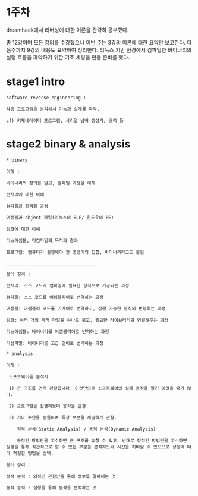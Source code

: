 # 1주차

dreamhack에서 리버싱에 대한 이론을 간략히 공부했다.

총 12강이며 모든 강의를 수강했으나 이번 주는 3강의 이론에 대한 요약만 보고한다. 다음주까지 9강의 내용도 요약하여 정리한다. 리눅스 기반 환경에서 컴파일한 바이너리의 실행 흐름을 파악하기 위한 기초 세팅을 만들 준비를 했다.


# stage1 intro

    software reverse engineering : 

    각종 프로그램을 분석해서 기능과 설계를 파악.

    cf) 키제네레이터 프로그램, 시리얼 넘버 생성기, 크랙 등


# stage2 binary & analysis

    * binary

    이해 : 

    바이너리의 정의를 알고, 컴파일 과정을 이해

    전처리에 대한 이해

    컴파일과 최적화 과정

    어셈블과 object 파일(리눅스의 ELF/ 윈도우의 PE)

    링크에 대한 이해

    디스어셈블, 디컴파일의 목적과 결과

    프로그램: 컴퓨터가 실행해야 할 명령어의 집합, 바이너리라고도 불림

    __________________________________

    용어 정리 : 

    전처리: 소스 코드가 컴파일에 필요한 형식으로 가공되는 과정

    컴파일: 소스 코드를 어셈블리어로 번역하는 과정

    어셈블: 어셈블리 코드를 기계어로 번역하고, 실행 가능한 형식의 변형하는 과정

    링크: 여러 개의 목적 파일을 하나로 묶고, 필요한 라이브러리와 연결해주는 과정

    디스어셈블: 바이너리를 어셈블리어로 번역하는 과정

    디컴파일: 바이너리를 고급 언어로 번역하는 과정

    * analysis

    이해 : 

     소프트웨어를 분석시 
     
     1) 큰 구조를 먼저 관찰합니다. 이것만으로 소프트웨어의 실제 동작을 알기 어려울 때가 많다. 
     
     2) 프로그램을 실행해보며 동작을 관찰.
     
     3) 기타 수단을 동원하여 특정 부분을 세밀하게 관찰.

        정적 분석(Static Analysis) / 동적 분석(Dynamic Analysis)
    
        동적인 방법만을 고수하면 큰 구조를 놓칠 수 있고, 반대로 정적인 방법만을 고수하면 실행을 통해 직관적으로 알 수 있는 부분을 분석하느라 시간을 허비할 수 있으므로 상황에 따라 적절한 방법을 선택. 
    
    용어 정리 : 

    정적 분석 : 외적인 관찰만을 통해 정보를 알아내는 것
    
    동적 분석 : 실행을 통해 동작을 분석하는 것


    



